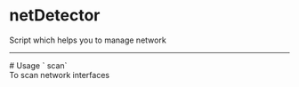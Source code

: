 # netDetector
Script which helps you to manage network
<hr>
# Usage
`<filename.py> scan`<br>
To scan network interfaces
